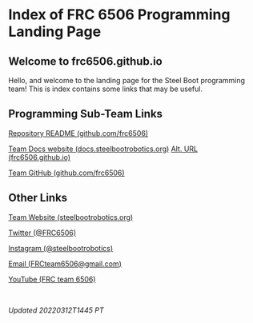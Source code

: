 # Index of FRC 6506 Programming Landing Page

## Welcome to frc6506.github.io

Hello, and welcome to the landing page for the Steel Boot programming team!  This is index contains some links that may be useful.

## Programming Sub-Team Links

[Repository README (github.com/frc6506)](https://github.com/frc6506/frc6506.github.io/blob/main/README.md)

[Team Docs website (docs.steelbootrobotics.org)](https://docs.steelbootrobotics.org/docs/) [Alt. URL (frc6506.github.io)](https://frc6506.github.io/docs)

[Team GitHub (github.com/frc6506)](https://github.com/frc6506)

## Other Links

[Team Website (steelbootrobotics.org)](https://www.steelbootrobotics.org/)

[Twitter (@FRC6506)](https://twitter.com/FRC6506)

[Instagram (@steelbootrobotics)](https://www.instagram.com/steelbootrobotics/)

[Email (FRCteam6506@gmail.com)](mailto:FRCteam6506@gmail.com)

[YouTube (FRC team 6506)](https://www.youtube.com/channel/UCAoZ07GCdY7k6SkPM58Gm-A)

<br>

_Updated 20220312T1445 PT_
